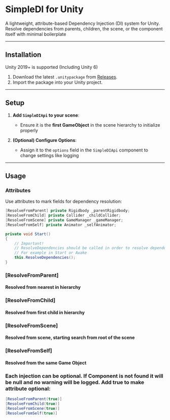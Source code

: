 # SimpleDI for Unity

A lightweight, attribute-based Dependency Injection (DI) system for Unity. Resolve dependencies from parents, children, the scene, or the component itself with minimal boilerplate

---

## Installation

Unity 2019+ is supported (Including Unity 6)

1. Download the latest `.unitypackage` from [Releases](https://github.com/yourusername/SimpleDI/releases/latest).
2. Import the package into your Unity project.

---

## Setup

1. **Add `SimpleDIApi` to your scene**:

   - Ensure it is the **first GameObject** in the scene hierarchy to initialize properly

2. **(Optional) Configure Options**:

   - Assign it to the `options` field in the `SimpleDIApi` component to change settings like logging

---

## Usage

### Attributes

Use attributes to mark fields for dependency resolution:

```csharp
[ResolveFromParent] private Rigidbody _parentRigidbody;
[ResolveFromChild] private Collider _childCollider;
[ResolveFromScene] private GameManager _gameManager;
[ResolveFromSelf] private Animator _selfAnimator;

private void Start()
{
    // Important!
    // ResolveDependencies should be called in order to resolve dependencies
    // For example in Start or Awake
    this.ResolveDependencies();
}
```

### [ResolveFromParent]

#### Resolved from nearest in hierarchy

### [ResolveFromChild]

#### Resolved from first child in hierarchy

### [ResolveFromScene]

#### Resolved from scene, starting search from root of the scene

### [ResolveFromSelf]

#### Resolved from the same Game Object

### Each injection can be optional. If Component is not found it will be null and no warning will be logged. Add true to make attribute optional:

```csharp
[ResolveFromParent(true)]
[ResolveFromChild(true)]
[ResolveFromScene(true)]
[ResolveFromSelf(true)]
```
